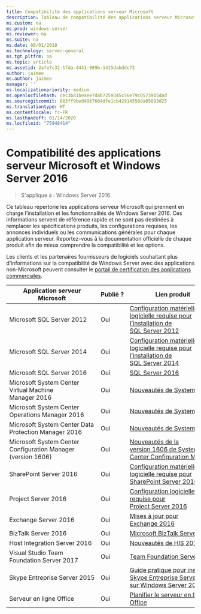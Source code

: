 ```yaml
---
title: Compatibilité des applications serveur Microsoft
description: Tableau de compatibilité des applications serveur Microsoft et Server 2016.
ms.custom: na
ms.prod: windows-server
ms.reviewer: na
ms.suite: na
ms.date: 08/01/2018
ms.technology: server-general
ms.tgt_pltfrm: na
ms.topic: article
ms.assetid: 2afe7c32-1fda-4441-989b-1415dabddc72
author: jaimeo
ms.author: jaimeo
manager: ''
ms.localizationpriority: medium
ms.openlocfilehash: cec3b81beaee7dab7259345c56e79c05739b5dad
ms.sourcegitcommit: 083ff9bed4867604dfe1cb42914550da05093d25
ms.translationtype: HT
ms.contentlocale: fr-FR
ms.lasthandoff: 01/14/2020
ms.locfileid: "75948414"
---
```

# <a name="windows-server-2016-and-microsoft-server-application-compatibility"></a>Compatibilité des applications serveur Microsoft et Windows Server 2016

>S'applique à : Windows Server 2016

Ce tableau répertorie les applications serveur Microsoft qui prennent en charge l’installation et les fonctionnalités de Windows Server 2016. Ces informations servent de référence rapide et ne sont pas destinées à remplacer les spécifications produits, les configurations requises, les annonces individuels ou les communications générales pour chaque application serveur. Reportez-vous à la documentation officielle de chaque produit afin de mieux comprendre la compatibilité et les options.

Les clients et les partenaires fournisseurs de logiciels souhaitant plus d’informations sur la compatibilité de Windows Server avec des applications non-Microsoft peuvent consulter le [portail de certification des applications commerciales](https://commercialappcertification.microsoft.com/).

|Application serveur Microsoft|  Publié ?|  Lien produit|
|-------------------------------------|--------------------------------------------|-------------------|
|Microsoft SQL Server 2012|Oui| [Configuration matérielle et logicielle requise pour l’installation de SQL Server 2012](https://msdn.microsoft.com/library/ms143506(v=sql.110).aspx)|
|Microsoft SQL Server 2014|Oui|[Configuration matérielle et logicielle requise pour l’installation de SQL Server 2014](https://msdn.microsoft.com/library/ms143506(SQL.120).aspx)|
|Microsoft SQL Server 2016| Oui|    [SQL Server 2016](https://www.microsoft.com/cloud-platform/sql-server)| 
|Microsoft System Center Virtual Machine Manager 2016|  Oui|    [Nouveautés de System Center](https://technet.microsoft.com/system-center-docs/get-started/what-s-new-in-system-center)|
|Microsoft System Center Operations Manager 2016|   Oui|    [Nouveautés de System Center](https://technet.microsoft.com/system-center-docs/get-started/what-s-new-in-system-center)|
|Microsoft System Center Data Protection Manager 2016|  Oui|    [Nouveautés de System Center](https://technet.microsoft.com/system-center-docs/get-started/what-s-new-in-system-center)|
|Microsoft System Center Configuration Manager (version 1606)|  Oui|    [Nouveautés de la version 1606 de System Center Configuration Manager](https://technet.microsoft.com/library/mt752488.aspx)|  
|SharePoint Server 2016|    Oui|    [Configuration matérielle et logicielle requise pour SharePoint Server 2016](https://technet.microsoft.com/library/cc262485(v=office.16).aspx)|
|Project Server 2016|   Oui|    [Configuration logicielle requise pour Project Server 2016](https://technet.microsoft.com/library/ee683978(v=office.16).aspx)|
|Exchange Server 2016|  Oui|    [Mises à jour pour Exchange 2016](https://technet.microsoft.com/library/jj907309(v=exchg.160).aspx)| 
|BizTalk Server 2016|   Oui|    [Microsoft BizTalk Server](https://www.microsoft.com/cloud-platform/biztalk)|
|Host Integration Server 2016|  Oui|    [Nouveautés de HIS 2016](https://msdn.microsoft.com/library/mt670807.aspx)|
|Visual Studio Team Foundation Server 2017| Oui|    [Team Foundation Server 2017](https://www.visualstudio.com/news/releasenotes/tfs2017-relnotes)| 
|Skype Entreprise Server 2015|    Oui|    [Guide pratique pour installer Skype Entreprise Server 2015 sur Windows Server 2016](https://support.microsoft.com/en-gb/help/4015888/how-to-install-skype-for-business-server-2015-on-windows-server-2016)|
|Serveur en ligne Office|   Oui|  [Planifier le serveur en ligne Office](https://technet.microsoft.com/library/jj219435(v=office.16).aspx)|



